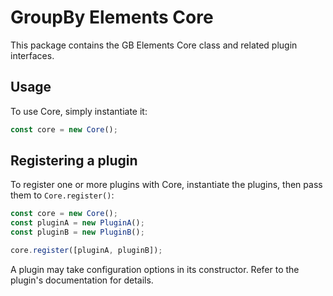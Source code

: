 # GroupBy Elements Core

This package contains the GB Elements Core class and related plugin interfaces.

## Usage

To use Core, simply instantiate it:

```js
const core = new Core();
```

## Registering a plugin

To register one or more plugins with Core, instantiate the plugins, then
pass them to `Core.register()`:

```js
const core = new Core();
const pluginA = new PluginA();
const pluginB = new PluginB();

core.register([pluginA, pluginB]);
```

A plugin may take configuration options in its constructor. Refer to the
plugin's documentation for details.
